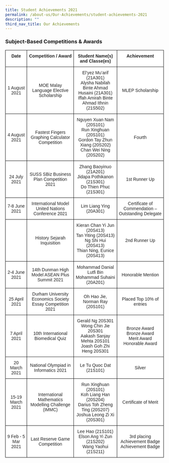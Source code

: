 ```yaml
---
title: Student Achievements 2021
permalink: /about-us/Our-Achievements/student-achievements-2021
description: ""
third_nav_title: Our Achievements
---
```

### Subject-Based Competitions & Awards

<style type="text/css">
.tg  {border-collapse:collapse;border-spacing:0;}
.tg td{border-color:black;border-style:solid;border-width:1px;font-family:Arial, sans-serif;font-size:14px;
  overflow:hidden;padding:10px 5px;word-break:normal;}
.tg th{border-color:black;border-style:solid;border-width:1px;font-family:Arial, sans-serif;font-size:14px;
  font-weight:normal;overflow:hidden;padding:10px 5px;word-break:normal;}
.tg .tg-4ufn{background-color:#FFF;color:#222;font-weight:bold;text-align:center;vertical-align:top}
.tg .tg-a3j2{background-color:#FFF;color:#222;text-align:center;vertical-align:middle}
</style>
<table class="tg">
<thead>
  <tr>
    <th class="tg-4ufn">Date</th>
    <th class="tg-4ufn">Competition / Award</th>
    <th class="tg-4ufn">Student Name(s) and Classe(es)</th>
    <th class="tg-4ufn">Achievement</th>
  </tr>
</thead>
<tbody>
  <tr>
    <td class="tg-a3j2">1 August 2021</td>
    <td class="tg-a3j2">MOE Malay Language Elective Scholarship</td>
    <td class="tg-a3j2">El’yez Mu’arif (21A301)<br>Alysha Nabilah Binte Ahmad Husaini (21A301)<br>Iffah Amirah Binte Ahmad Ithnin (21S502)</td>
    <td class="tg-a3j2">MLEP Scholarship</td>
  </tr>
  <tr>
    <td class="tg-a3j2">4 August 2021</td>
    <td class="tg-a3j2">Fastest Fingers Graphing Calculator Competition</td>
    <td class="tg-a3j2">Nguyen Xuan Nam (20S101)<br>Run Xinghuan (20S101)<br>Gordon Tay Zhun Xiang (20S202)<br>Chan Wei Ning (20S202)</td>
    <td class="tg-a3j2">Fourth</td>
  </tr>
  <tr>
    <td class="tg-a3j2">24 July 2021</td>
    <td class="tg-a3j2">SUSS SBiz Business Plan Competition 2021</td>
    <td class="tg-a3j2">Zhang Baoyinuo (21A201)<br>Jidapa Pothikanon (21S301)<br>Do Thien Phuc (21S301)<br></td>
    <td class="tg-a3j2">1st Runner Up</td>
  </tr>
  <tr>
    <td class="tg-a3j2">7-8 June 2021</td>
    <td class="tg-a3j2">International Model United Nations Conference 2021</td>
    <td class="tg-a3j2">Lim Liang Ying (20A301)</td>
    <td class="tg-a3j2">Certificate of Commendation – Outstanding Delegate</td>
  </tr>
  <tr>
    <td class="tg-a3j2"> </td>
    <td class="tg-a3j2">History Sejarah Inquisition</td>
    <td class="tg-a3j2">Kieran Chan Yi Jun (20S413)<br>Tan Yiting (20S413)<br>Ng Shi Hui (20S413)<br>Thian Ning, Eunice (20S413)</td>
    <td class="tg-a3j2">2nd Runner Up</td>
  </tr>
  <tr>
    <td class="tg-a3j2">2-4 June 2021</td>
    <td class="tg-a3j2">14th Dunman High Model ASEAN Plus Summit 2021</td>
    <td class="tg-a3j2">Mohammad Danial Lutfi Bin Mohammad Suhaini (20A201) </td>
    <td class="tg-a3j2">Honorable Mention</td>
  </tr>
  <tr>
    <td class="tg-a3j2">25 April 2021</td>
    <td class="tg-a3j2">Durham University Economics Society Essay Competition 2021<br></td>
    <td class="tg-a3j2">Oh Hao Jie, Norman Ray (20S101)<br></td>
    <td class="tg-a3j2">Placed Top 10%  of entries</td>
  </tr>
  <tr>
    <td class="tg-a3j2">7 April 2021</td>
    <td class="tg-a3j2">10th International Biomedical Quiz</td>
    <td class="tg-a3j2">Gerald Ng 20S301<br>Wong Chin Jie 20S301<br>Aakash Sanjay Mehta 20S101 <br>Joash Goh Zhi Heng 20S301  </td>
    <td class="tg-a3j2">Bronze Award<br>Bronze Award<br>Merit Award<br>Honorable Award</td>
  </tr>
  <tr>
    <td class="tg-a3j2">20 March 2021</td>
    <td class="tg-a3j2">National Olympiad in Informatics 2021</td>
    <td class="tg-a3j2">Le Tu Quoc Dat (21S101) </td>
    <td class="tg-a3j2">Silver</td>
  </tr>
  <tr>
    <td class="tg-a3j2">15-19 March 2021</td>
    <td class="tg-a3j2">International Mathematics Modelling Challenge (IMMC)</td>
    <td class="tg-a3j2">Run Xinghuan (20S101)<br>Koh Liang Han (20S204)<br>Darius Toh Zheng Ting (20S207)<br>Joshua Leong Zi Xi (20S301)</td>
    <td class="tg-a3j2">Certificate of Merit</td>
  </tr>
  <tr>
    <td class="tg-a3j2">9 Feb - 5 Mar 2021</td>
    <td class="tg-a3j2">Last Reserve Game Competition</td>
    <td class="tg-a3j2">Lee Hao (21S101)<br>Elson Ang Yi Zun (21S202)<br>Wang Yaohui (21S211)</td>
    <td class="tg-a3j2">3rd placing<br>Achievement Badge<br>Achievement Badge</td>
  </tr>
</tbody>
</table>